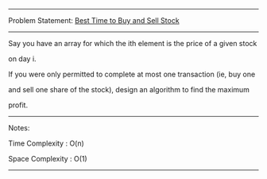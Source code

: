 ******************************************************************************
Problem Statement: [Best Time to Buy and Sell Stock](https://leetcode.com/problems/best-time-to-buy-and-sell-stock/)
******************************************************************************
Say you have an array for which the ith element is the price of a given stock

on day i.

If you were only permitted to complete at most one transaction (ie, buy one

and sell one share of the stock), design an algorithm to find the maximum

profit.

******************************************************************************
Notes:

Time Complexity : O(n)

Space Complexity : O(1)

******************************************************************************
